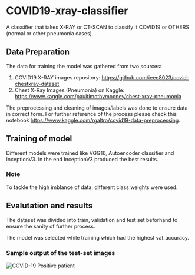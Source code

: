 # COVID19-xray-classifier
A classifier that takes X-RAY or CT-SCAN to classify it COVID19 or OTHERS (normal or other pneumonia cases).

## Data Preparation
The data for training the model was gathered from two sources:
1. COVID19 X-RAY images repository: https://github.com/ieee8023/covid-chestxray-dataset
2. Chest X-Ray Images (Pneumonia) on Kaggle: https://www.kaggle.com/paultimothymooney/chest-xray-pneumonia

The preprocessing and cleaning of images/labels was done to ensure data in correct form. For further reference of the process please check this notebook https://www.kaggle.com/rgaltro/covid19-data-preprocessing.

## Training of model
Different models were trained like VGG16, Autoencoder classifier and InceptionV3. In the end InceptionV3 produced the best results.
### Note
To tackle the high imblance of data, different class weights were used.

## Evalutation and results

The dataset was divided into train, validation and test set beforhand to ensure the sanity of further process. 

The model was selected while training which had the highest val_accuracy.

### Sample output of the test-set images

![COVID-19 Positive patient](https://github.com/rohilrg/COVID19-xray-classifier/blob/master/helper_images/sample_output.png)
